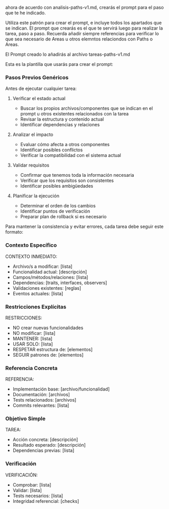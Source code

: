 ahora de acuerdo con analisis-paths-v1.md, crearás el prompt para el paso que te he indicado.

Utiliza este patrón para crear el prompt, e incluye todos los apartados que se indican. El prompt que crearás es el que te servirá luego para realizar la tarea, paso a paso. Recuerda añadir siempre referencias para verificar lo que sea necesario de Areas u otros elemntos relaciondos con Paths o Areas.

El Prompt creado lo añadirás al archivo tareas-paths-v1.md

Esta es la plantilla que usarás para crear el prompt:

### Pasos Previos Genéricos
Antes de ejecutar cualquier tarea:

1. Verificar el estado actual
   - Buscar los propios archivos/componentes que se indican en el prompt u otros existentes relacionados con la tarea
   - Revisar la estructura y contenido actual
   - Identificar dependencias y relaciones

2. Analizar el impacto
   - Evaluar cómo afecta a otros componentes
   - Identificar posibles conflictos
   - Verificar la compatibilidad con el sistema actual

3. Validar requisitos
   - Confirmar que tenemos toda la información necesaria
   - Verificar que los requisitos son consistentes
   - Identificar posibles ambigüedades

4. Planificar la ejecución
   - Determinar el orden de los cambios
   - Identificar puntos de verificación
   - Preparar plan de rollback si es necesario

Para mantener la consistencia y evitar errores, cada tarea debe seguir este formato:

### Contexto Específico

CONTEXTO INMEDIATO:
- Archivo/s a modificar: [lista]
- Funcionalidad actual: [descripción]
- Campos/métodos/relaciones: [lista]
- Dependencias: [traits, interfaces, observers]
- Validaciones existentes: [reglas]
- Eventos actuales: [lista]

### Restricciones Explícitas

RESTRICCIONES:
- NO crear nuevas funcionalidades
- NO modificar: [lista]
- MANTENER: [lista]
- USAR SOLO: [lista]
- RESPETAR estructura de: [elementos]
- SEGUIR patrones de: [elementos]

### Referencia Concreta

REFERENCIA:
- Implementación base: [archivo/funcionalidad]
- Documentación: [archivos]
- Tests relacionados: [archivos]
- Commits relevantes: [lista]

### Objetivo Simple

TAREA:
- Acción concreta: [descripción]
- Resultado esperado: [descripción]
- Dependencias previas: [lista]

### Verificación

VERIFICACIÓN:
- Comprobar: [lista]
- Validar: [lista]
- Tests necesarios: [lista]
- Integridad referencial: [checks]